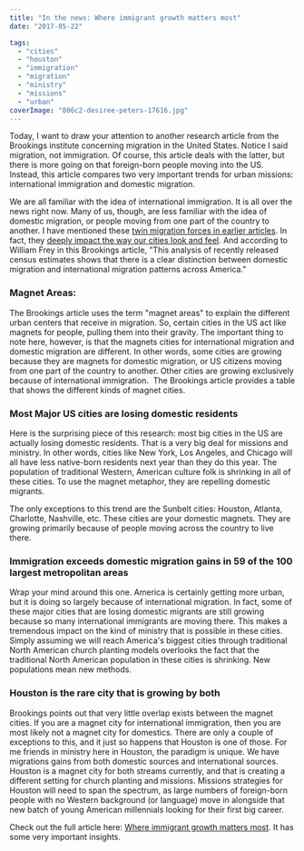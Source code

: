 ```yaml
---
title: "In the news: Where immigrant growth matters most"
date: "2017-05-22"

tags: 
  - "cities"
  - "houston"
  - "immigration"
  - "migration"
  - "ministry"
  - "missions"
  - "urban"
coverImage: "806c2-desiree-peters-17616.jpg"
---
```


Today, I want to draw your attention to another research article from the Brookings institute concerning migration in the United States. Notice I said migration, not immigration. Of course, this article deals with the latter, but there is more going on that foreign-born people moving into the US. Instead, this article compares two very important trends for urban missions: international immigration and domestic migration.

We are all familiar with the idea of international immigration. It is all over the news right now. Many of us, though, are less familiar with the idea of domestic migration, or people moving from one part of the country to another. I have mentioned these [twin migration forces in earlier articles](http://blog.keelancook.com/2017/03/two-kinds-of-migration-are-producing-the-new-american-city.html). In fact, they [deeply impact the way our cities look and feel](http://blog.keelancook.com/2017/05/whites-living-as-minorities-in-the-new-american-city.html). And according to William Frey in this Brookings article, "This analysis of recently released census estimates shows that there is a clear distinction between domestic migration and international migration patterns across America."

### Magnet Areas:

The Brookings article uses the term "magnet areas" to explain the different urban centers that receive in migration. So, certain cities in the US act like magnets for people, pulling them into their gravity. The important thing to note here, however, is that the magnets cities for international migration and domestic migration are different. In other words, some cities are growing because they are magnets for domestic migration, or US citizens moving from one part of the country to another. Other cities are growing exclusively because of international immigration.  The Brookings article provides a table that shows the different kinds of magnet cities.

### Most Major US cities are losing domestic residents

Here is the surprising piece of this research: most big cities in the US are actually losing domestic residents. That is a very big deal for missions and ministry. In other words, cities like New York, Los Angeles, and Chicago will all have less native-born residents next year than they do this year. The population of traditional Western, American culture folk is shrinking in all of these cities. To use the magnet metaphor, they are repelling domestic migrants.

The only exceptions to this trend are the Sunbelt cities: Houston, Atlanta, Charlotte, Nashville, etc. These cities are your domestic magnets. They are growing primarily because of people moving across the country to live there.

### Immigration exceeds domestic migration gains in 59 of the 100 largest metropolitan areas

Wrap your mind around this one. America is certainly getting more urban, but it is doing so largely because of international migration. In fact, some of these major cities that are losing domestic migrants are still growing because so many international immigrants are moving there. This makes a tremendous impact on the kind of ministry that is possible in these cities. Simply assuming we will reach America's biggest cities through traditional North American church planting models overlooks the fact that the traditional North American population in these cities is shrinking. New populations mean new methods.

### Houston is the rare city that is growing by both

Brookings points out that very little overlap exists between the magnet cities. If you are a magnet city for international immigration, then you are most likely not a magnet city for domestics. There are only a couple of exceptions to this, and it just so happens that Houston is one of those. For me friends in ministry here in Houston, the paradigm is unique. We have migrations gains from both domestic sources and international sources. Houston is a magnet city for both streams currently, and that is creating a different setting for church planting and missions. Missions strategies for Houston will need to span the spectrum, as large numbers of foreign-born people with no Western background (or language) move in alongside that new batch of young American millennials looking for their first big career.

Check out the full article here: [Where immigrant growth matters most](https://www.brookings.edu/blog/the-avenue/2017/05/02/where-immigrant-growth-matters-most/). It has some very important insights.
